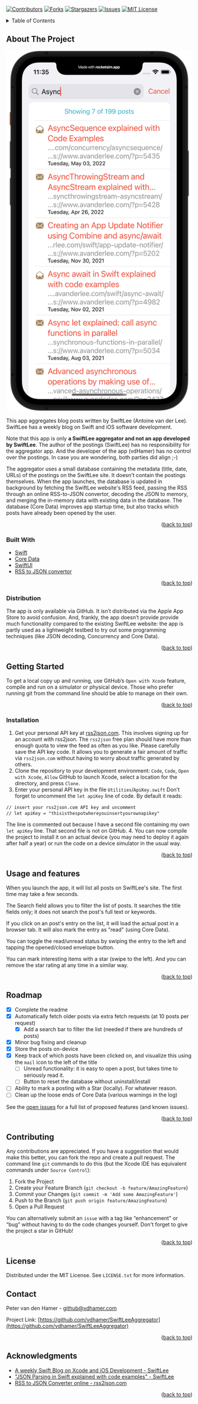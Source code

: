 <div id="top"></div>

[![Contributors][contributors-shield]][contributors-url]
[![Forks][forks-shield]][forks-url]
[![Stargazers][stars-shield]][stars-url]
[![Issues][issues-shield]][issues-url]
[![MIT License][license-shield]][license-url]

<!-- TABLE OF CONTENTS -->
<details>
  <summary>Table of Contents</summary>
  <ol>
    <li>
      <a href="#about-the-project">About The Project</a>
      <ul>
        <li><a href="#built-with">Built With</a></li>
        <li><a href="#distribution">Distribution</a></li>
      </ul>
    </li>
    <li>
      <a href="#getting-started">Getting Started</a>
      <ul>
        <li><a href="#installation">Installation</a></li>
      </ul>
    </li>
    <li><a href="#usage">Usage</a></li>
    <li><a href="#roadmap">Roadmap</a></li>
    <li><a href="#contributing">Contributing</a></li>
    <li><a href="#license">License</a></li>
    <li><a href="#contact">Contact</a></li>
    <li><a href="#acknowledgments">Acknowledgments</a></li>
  </ol>
</details>

## About The Project
[![Product Name Screen Shot][product-screenshot]](https://github.com/vdhamer/SwiftLeeAggregator)

This app aggregates blog posts written by SwiftLee (Antoine van der Lee). SwiftLee has a weekly blog on Swift and iOS software development. 

Note that this app is only **a SwiftLee aggregator and not an app developed by SwiftLee**. The author of the postings (SwiftLee) has no responsibility for the aggregator app. And the developer of the app (vdHamer) has no control over the postings. In case you are wondering, both parties did align ;-)

The aggregator uses a small database containing the metadata (title, date, URLs) of the postings on the SwiftLee site. It doesn't contain the postings themselves. When the app launches, the database is updated in background by fetching the SwiftLee website's RSS feed, passing the RSS through an online RSS-to-JSON convertor, decoding the JSON to memory, and merging the in-memory data with existing data in the database. The database (Core Data) improves app startup time, but also tracks which posts have already been opened by the user.

<p align="right">(<a href="#top">back to top</a>)</p>

### Built With
* [Swift](https://www.swift.org)
* [Core Data](https://developer.apple.com/documentation/coredata)
* [SwiftUI](https://developer.apple.com/xcode/swiftui/)
* [RSS to JSON convertor](https://rss2json.com/)

<p align="right">(<a href="#top">back to top</a>)</p>

### Distribution
The app is only available via GitHub. It isn’t distributed via the Apple App Store to avoid confusion. And, frankly, the app doesn’t provide provide much functionality compared to the existing SwiftLee website: the app is partly used as a lightweight testbed to try out some programming techniques (like JSON decoding, Concurrency and Core Data).

<p align="right">(<a href="#top">back to top</a>)</p>

## Getting Started
To get a local copy up and running, use GitHub’s `Open with Xcode` feature, compile and run on a simulator or physical device. Those who prefer running git from the command line should be able to manage on their own.

<p align="right">(<a href="#top">back to top</a>)</p>

### Installation
1. Get your personal API key at [rss2json.com](https://rss2json.com/docs). This involves signing up for an account with rss2json. The `rss2json` free plan should have more than enough quota to view the feed as often as you like. Please carefully save the API key code.
It allows you to generate a fair amount of traffic via `rss2json.com` without having to worry about traffic generated by others.
2. Clone the repository to your development environment: `Code`,  `Code`,  `Open with Xcode`, `Allow` GitHub to launch Xcode, select a location for the directory, and press `Clone`.
3. Enter your personal API key in the file `Utilities`/`ApiKey.swift`
Don’t forget to uncomment the `let apiKey` line of code. By default it reads:
```
// insert your rss2json.com API key and uncomment
// let apiKey = "thisisthespotwhereyouinsertyourownapikey" 
```
The line is commented out because I have a second file containing my own `let apiKey` line. That second file is not on GitHub.
4. You can now compile the project to install it on an actual device (you may need to deploy it again after half a year) or run the code on a device simulator in the usual way.

<p align="right">(<a href="#top">back to top</a>)</p>

## Usage and features
When you launch the app, it will list all posts on SwiftLee's site. The first time may take a few seconds.

The Search field allows you to filter the list of posts. It searches the title fields only; it does not search the post's full text or keywords.

If you click on an post's entry on the list, it will load the actual post in a browser tab. It will also mark the entry as "read" (using Core Data).

You can toggle the read/unread status by swiping the entry to the left and tapping the opened/closed envelope button.

You can mark interesting items with a star (swipe to the left). And you can remove the star rating at any time in a similar way.

<p align="right">(<a href="#top">back to top</a>)</p>

## Roadmap
- [x] Complete the readme
- [x] Automatically fetch older posts via extra fetch requests (at 10 posts per request)
	- [x] Add a search bar to filter the list (needed if there are hundreds of posts)
- [x] Minor bug fixing and cleanup
- [x] Store the posts on-device
- [x] Keep track of which posts have been clicked on, and visualize this using the `mail` icon to the left of the title
    - [ ] Unread functionality: it is easy to open a post, but takes time to seriously read it.
    - [ ] Button to reset the database without uninstall/install
- [ ] Ability to mark a posting with a Star (locally). For whatever reason.
- [ ] Clean up the loose ends of Core Data (various warnings in the log)

See the [open issues](https://github.com/vdhamer/SwiftLeeAggregator/issues) for a full list of proposed features (and known issues).

<p align="right">(<a href="#top">back to top</a>)</p>

## Contributing
Any contributions are appreciated. If you have a suggestion that would make this better, you can fork the repo and create a pull request.  The command line `git` commands to do this (but the Xcode IDE has equivalent commands under `Source Control`):

1. Fork the Project
2. Create your Feature Branch (`git checkout -b feature/AmazingFeature`)
3. Commit your Changes (`git commit -m 'Add some AmazingFeature'`)
4. Push to the Branch (`git push origin feature/AmazingFeature`)
5. Open a Pull Request

You can alternatively submit an `issue` with a tag like ”enhancement" or “bug” without having to do the code changes yourself. 
Don't forget to give the project a star in GitHub!

<p align="right">(<a href="#top">back to top</a>)</p>

## License
Distributed under the MIT License. See `LICENSE.txt` for more information.

## Contact
Peter van den Hamer - github@vdhamer.com

Project Link: [https://github.com/vdhamer/SwiftLeeAggregator](https://github.com/vdhamer/SwiftLeeAggregator)

<p align="right">(<a href="#top">back to top</a>)</p>

## Acknowledgments

* [A weekly Swift Blog on Xcode and iOS Development - SwiftLee](https://www.avanderlee.com)
* ["JSON Parsing in Swift explained with code examples" - SwiftLee](https://www.avanderlee.com/swift/json-parsing-decoding/)
* [RSS to JSON Converter online - rss2json.com](https://rss2json.com/#rss_url=https%3A%2F%2Fwww.avanderlee.com%2Ffeed)

<p align="right">(<a href="#top">back to top</a>)</p>

<!-- MARKDOWN LINKS & IMAGES -->
<!-- https://www.markdownguide.org/basic-syntax/#reference-style-links -->
[contributors-shield]: https://img.shields.io/github/contributors/vdhamer/SwiftLeeAggregator.svg?style=for-the-badge
[contributors-url]: https://github.com/vdhamer/SwiftLeeAggregator/graphs/contributors
[forks-shield]: https://img.shields.io/github/forks/vdhamer/SwiftLeeAggregator.svg?style=for-the-badge
[forks-url]: https://github.com/vdhamer/SwiftLeeAggregator/network/members
[stars-shield]: https://img.shields.io/github/stars/vdhamer/SwiftLeeAggregator.svg?style=for-the-badge
[stars-url]: https://github.com/vdhamer/SwiftLeeAggregator/stargazers
[issues-shield]: https://img.shields.io/github/issues/vdhamer/SwiftLeeAggregator.svg?style=for-the-badge
[issues-url]: https://github.com/vdhamer/SwiftLeeAggregator/issues
[license-shield]: https://img.shields.io/github/license/vdhamer/SwiftLeeAggregator.svg?style=for-the-badge
[license-url]: https://github.com/vdhamer/SwiftLeeAggregator/blob/main/.github/LICENSE.txt
[product-screenshot]: images/screenshot.png
